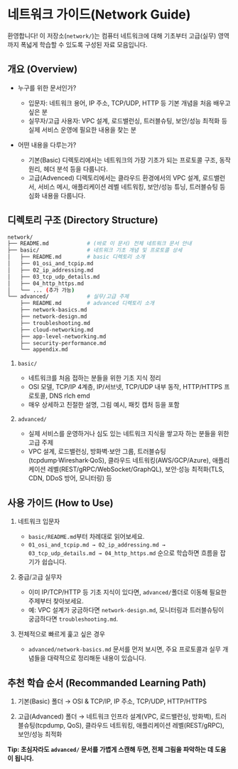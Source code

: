 # 네트워크 가이드(Network Guide)

환영합니다!
이 저장소(`network/`)는 컴퓨터 네트워크에 대해 기초부터 고급(실무) 영역까지 폭넓게 학습할 수 있도록 구성된 자료 모음입니다.

## 개요 (Overview)

* 누구를 위한 문서인가?
    - 입문자: 네트워크 용어, IP 주소, TCP/UDP, HTTP 등 기본 개념을 처음 배우고 싶은 분
    - 실무자/고급 사용자: VPC 설계, 로드밸런싱, 트러블슈팅, 보안/성능 최적화 등 실제 서비스 운영에 필요한 내용을 찾는 분

* 어떤 내용을 다루는가?
    - 기본(Basic) 디렉토리에서는 네트워크의 가장 기초가 되는 프로토콜 구조, 동작 원리, 헤더 분석 등을 다룹니다.
    - 고급(Advenced) 디렉토리에서는 클라우드 환경에서의 VPC 설계, 로드밸런서, 서비스 메시, 애플리케이션 레벨 네트워킹, 보안/성능 튜닝, 트러블슈팅 등 심화 내용을 다룹니다.

## 디렉토리 구조 (Directory Structure)
```bash
network/
├── README.md            # (바로 이 문서) 전체 네트워크 문서 안내
├── basic/               # 네트워크 기초 개념 및 프로토콜 상세
│   ├── README.md        # basic 디렉토리 소개
│   ├── 01_osi_and_tcpip.md
│   ├── 02_ip_addressing.md
│   ├── 03_tcp_udp_details.md
│   ├── 04_http_https.md
│   └── ... (추가 가능)
└── advanced/            # 실무/고급 주제
    ├── README.md        # advanced 디렉토리 소개
    ├── network-basics.md
    ├── network-design.md
    ├── troubleshooting.md
    ├── cloud-networking.md
    ├── app-level-networking.md
    ├── security-performance.md
    └── appendix.md
```

1. `basic/`
    - 네트워크를 처음 접하는 분들을 위한 기초 지식 정리
    - OSI 모델, TCP/IP 4계층, IP/서브넷, TCP/UDP 내부 동작, HTTP/HTTPS 프로토콜, DNS rlch emd
    - 매우 상세하고 친절한 설명, 그림 예시, 패킷 캡처 등을 포함

2. `advanced/`
    - 실제 서비스를 운영하거나 심도 있는 네트워크 지식을 쌓고자 하는 분들을 위한 고급 주제
    - VPC 설계, 로드밸런싱, 방화벽·보안 그룹, 트러블슈팅(tcpdump·Wireshark·QoS), 클라우드 네트워킹(AWS/GCP/Azure), 애플리케이션 레벨(REST/gRPC/WebSocket/GraphQL), 보안·성능 최적화(TLS, CDN, DDoS 방어, 모니터링) 등

## 사용 가이드 (How to Use)

1. 네트워크 입문자
    - `basic/README.md`부터 차례대로 읽어보세요.
    - `01_osi_and_tcpip.md → 02_ip_addressing.md → 03_tcp_udp_details.md → 04_http_https.md` 순으로 학습하면 흐름을 잡기가 쉽습니다.

2. 중급/고급 실무자
    - 이미 IP/TCP/HTTP 등 기초 지식이 있다면, `advanced/`폴더로 이동해 필요한 주제부터 찾아보세요.
    - 예: VPC 설계가 궁금하다면 `network-design.md`, 모니터링과 트러블슈팅이 궁금하다면 `troubleshooting.md`.

3. 전체적으로 빠르게 훑고 싶은 경우
    - `advanced/network-basics.md` 문서를 먼저 보시면, 주요 프로토콜과 실무 개념들을 대략적으로 정리해둔 내용이 있습니다.

## 추천 학습 순서 (Recommanded Learning Path)

1. 기본(Basic) 폴더 → OSI & TCP/IP, IP 주소, TCP/UDP, HTTP/HTTPS

2. 고급(Advanced) 폴더 → 네트워크 인프라 설계(VPC, 로드밸런싱, 방화벽), 트러블슈팅(tcpdump, QoS), 클라우드 네트워킹, 애플리케이션 레벨(REST/gRPC), 보안/성능 최적화

**Tip: 초심자라도 `advanced/` 문서를 가볍게 스캔해 두면, 전체 그림을 파악하는 데 도움이 됩니다.**